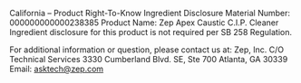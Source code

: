  
 
 
California – Product Right-To-Know Ingredient Disclosure 
Material Number: 000000000000238385 
Product Name: Zep Apex Caustic C.I.P. Cleaner 
Ingredient disclosure for this product is not required per SB 258 Regulation. 
 
For additional information or question, please contact us at: 
Zep, Inc. 
C/O Technical Services 
3330 Cumberland Blvd. SE, Ste 700 
Atlanta, GA 30339 
Email: asktech@zep.com 
 
 
 
 
